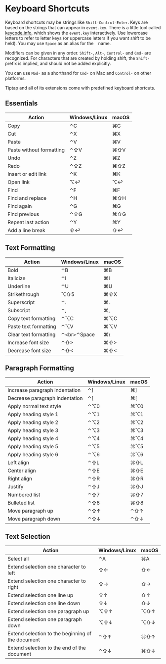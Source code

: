 # Keyboard Shortcuts
Keyboard shortcuts may be strings like `Shift-Control-Enter`. Keys are based on the strings that can appear in `event.key`. There is a little tool called [keycode.info](https://keycode.info/), which shows the `event.key` interactively. Use lowercase letters to refer to letter keys (or uppercase letters if you want shift to be held). You may use `Space` as an alias for the <code>&nbsp;</code> name.

Modifiers can be given in any order. `Shift-`, `Alt-`, `Control-` and `Cmd-` are recognized. For characters that are created by holding shift, the `Shift-` prefix is implied, and should not be added explicitly.

You can use `Mod-` as a shorthand for `Cmd-` on Mac and `Control-` on other platforms.

Tiptap and all of its extensions come with predefined keyboard shortcuts.

## Essentials
| Action                   | Windows/Linux | macOS |
| ------------------------ | ------------- | ----- |
| Copy                     | ⌃C            | ⌘C    |
| Cut                      | ⌃X            | ⌘X    |
| Paste                    | ⌃V            | ⌘V    |
| Paste without formatting | ⌃⇧V           | ⌘⇧V   |
| Undo                     | ⌃Z            | ⌘Z    |
| Redo                     | ⌃⇧Z           | ⌘⇧Z   |
| Insert or edit link      | ⌃K            | ⌘K    |
| Open link                | ⌥↩            | ⌥↩    |
| Find                     | ⌃F            | ⌘F    |
| Find and replace         | ⌃H            | ⌘⇧H   |
| Find again               | ⌃G            | ⌘G    |
| Find previous            | ⌃⇧G           | ⌘⇧G   |
| Repeat last action       | ⌃Y            | ⌘Y    |
| Add a line break         | ⇧↩            | ⇧↩    |

## Text Formatting
| Action                | Windows/Linux | macOS |
| --------------------- | ------------- | ----- |
| Bold                  | ⌃B            | ⌘B    |
| Italicize             | ⌃I            | ⌘I    |
| Underline             | ⌃U            | ⌘U    |
| Strikethrough         | ⌥⇧5           | ⌘⇧X   |
| Superscript           | ⌃.            | ⌘.    |
| Subscript             | ⌃,            | ⌘,    |
| Copy text formatting  | ⌃⌥C           | ⌘⌥C   |
| Paste text formatting | ⌃⌥V           | ⌘⌥V   |
| Clear text formatting | ⌃\<br>⌃Space  | ⌘\    |
| Increase font size    | ⌃⇧>           | ⌘⇧>   |
| Decrease font size    | ⌃⇧<           | ⌘⇧<   |

## Paragraph Formatting
| Action                         | Windows/Linux | macOS |
| ------------------------------ | ------------- | ----- |
| Increase paragraph indentation | ⌃]            | ⌘]    |
| Decrease paragraph indentation | ⌃[            | ⌘[    |
| Apply normal text style        | ⌃⌥0           | ⌘⌥0   |
| Apply heading style 1          | ⌃⌥1           | ⌘⌥1   |
| Apply heading style 2          | ⌃⌥2           | ⌘⌥2   |
| Apply heading style 3          | ⌃⌥3           | ⌘⌥3   |
| Apply heading style 4          | ⌃⌥4           | ⌘⌥4   |
| Apply heading style 5          | ⌃⌥5           | ⌘⌥5   |
| Apply heading style 6          | ⌃⌥6           | ⌘⌥6   |
| Left align                     | ⌃⇧L           | ⌘⇧L   |
| Center align                   | ⌃⇧E           | ⌘⇧E   |
| Right align                    | ⌃⇧R           | ⌘⇧R   |
| Justify                        | ⌃⇧J           | ⌘⇧J   |
| Numbered list                  | ⌃⇧7           | ⌘⇧7   |
| Bulleted list                  | ⌃⇧8           | ⌘⇧8   |
| Move paragraph up              | ⌃⇧↑           | ⌃⇧↑   |
| Move paragraph down            | ⌃⇧↓           | ⌃⇧↓   |

## Text Selection
| Action                                            | Windows/Linux | macOS |
| ------------------------------------------------- | ------------- | ----- |
| Select all                                        | ⌃A            | ⌘A    |
| Extend selection one character to left            | ⇧←            | ⇧←    |
| Extend selection one character to right           | ⇧→            | ⇧→    |
| Extend selection one line up                      | ⇧↑            | ⇧↑    |
| Extend selection one line down                    | ⇧↓            | ⇧↓    |
| Extend selection one paragraph up                 | ⌥⇧↑           | ⌥⇧↑   |
| Extend selection one paragraph down               | ⌥⇧↓           | ⌥⇧↓   |
| Extend selection to the beginning of the document | ⌃⇧↑           | ⌘⇧↑   |
| Extend selection to the end of the document       | ⌃⇧↓           | ⌘⇧↓   |
